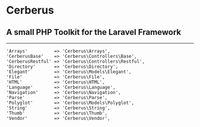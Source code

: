 # Cerberus
## A small PHP Toolkit for the Laravel Framework

--------

    'Arrays'          => 'Cerberus\Arrays',
    'CerberusBase'    => 'Cerberus\Controllers\Base',
    'CerberusRestful' => 'Cerberus\Controllers\Restful',
    'Directory'       => 'Cerberus\Directory',
    'Elegant'         => 'Cerberus\Models\Elegant',
    'File'            => 'Cerberus\File',
    'HTML'            => 'Cerberus\HTML',
    'Language'        => 'Cerberus\Language',
    'Navigation'      => 'Cerberus\Navigation',
    'Parse'           => 'Cerberus\Parse',
    'Polyglot'        => 'Cerberus\Models\Polyglot',
    'String'          => 'Cerberus\String',
    'Thumb'           => 'Cerberus\Thumb',
    'Vendor'          => 'Cerberus\Vendor',
